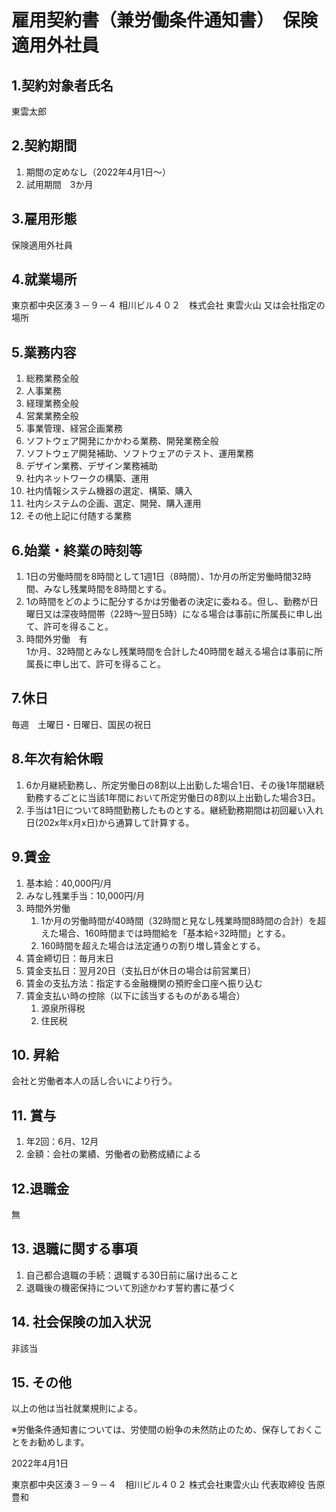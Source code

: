<!--
この労働条件通知書は週20時間未満で保険適用外の人向け。
週1を例とするので、時間、日にち、金額等は適宜変更すること。
2022年4月19日作成。
-->


# 雇用契約書（兼労働条件通知書）　保険適用外社員
## 1.契約対象者氏名

東雲太郎

## 2.契約期間

1. 期間の定めなし（2022年4月1日～）
2. 試用期間　3か月

## 3.雇用形態

保険適用外社員

## 4.就業場所

東京都中央区湊３－９－４ 相川ビル４０２　株式会社 東雲火山
又は会社指定の場所

## 5.業務内容

1. 総務業務全般
2. 人事業務 
3. 経理業務全般
4. 営業業務全般
5. 事業管理、経営企画業務
6. ソフトウェア開発にかかわる業務、開発業務全般
7. ソフトウェア開発補助、ソフトウェアのテスト、運用業務
8. デザイン業務、デザイン業務補助
9. 社内ネットワークの構築、運用
10. 社内情報システム機器の選定、構築、購入
11. 社内システムの企画、選定、開発、購入運用
12. その他上記に付随する業務

## 6.始業・終業の時刻等

1. 1日の労働時間を8時間として1週1日（8時間）、1か月の所定労働時間32時間、みなし残業時間を8時間とする。
2. 1の時間をどのように配分するかは労働者の決定に委ねる。但し、勤務が日曜日又は深夜時間帯（22時～翌日5時）になる場合は事前に所属長に申し出て、許可を得ること。
3. 時間外労働　有  
1か月、32時間とみなし残業時間を合計した40時間を越える場合は事前に所属長に申し出て、許可を得ること。

<!--
適宜以下に変更
週1.5(12時間）の場合：1か月48時間　みなし残業時間12時間　合計60時間
週2(16時間)の場合：1か月64時間　みなし残業時間16時間　合計80時間
1日6時間1週3日(18時間）の場合：1か月72時間　みなし残業時間18時間　合計90時間
-->

## 7.休日

毎週　土曜日・日曜日、国民の祝日

## 8.年次有給休暇

1. 6か月継続勤務し、所定労働日の8割以上出勤した場合1日、その後1年間継続勤務するごとに当該1年間において所定労働日の8割以上出勤した場合3日。
2. 手当は1日について8時間勤務したものとする。継続勤務期間は初回雇い入れ日(202x年x月x日)から通算して計算する。

<!--
1項については、週1.5の場合2日、5日　週2の場合3日、7日　に変更
2項については1日の労働時間により適宜変更
-->

## 9.賃金

1. 基本給：40,000円/月
2. みなし残業手当：10,000円/月
3. 時間外労働
	1. 1か月の労働時間が40時間（32時間と見なし残業時間8時間の合計）を超えた場合、160時間までは時間給を「基本給÷32時間」とする。
	2. 160時間を超えた場合は法定通りの割り増し賃金とする。
4. 賃金締切日：毎月末日　
5. 賃金支払日：翌月20日（支払日が休日の場合は前営業日）
6. 賃金の支払方法：指定する金融機関の預貯金口座へ振り込む
7. 賃金支払い時の控除（以下に該当するものがある場合）
	1. 源泉所得税
	2. 住民税

## 10. 昇給

会社と労働者本人の話し合いにより行う。

## 11. 賞与

1. 年2回：6月、12月
2. 金額：会社の業績、労働者の勤務成績による

## 12.退職金

無

## 13. 退職に関する事項

1. 自己都合退職の手続：退職する30日前に届け出ること
2. 退職後の機密保持について別途かわす誓約書に基づく

## 14. 社会保険の加入状況

非該当

## 15. その他

以上の他は当社就業規則による。

※労働条件通知書については、労使間の紛争の未然防⽌のため、保存しておくことをお勧めします。

2022年4月1日

東京都中央区湊３－９－４　相川ビル４０２
株式会社東雲⽕⼭ 代表取締役 告原豊和
